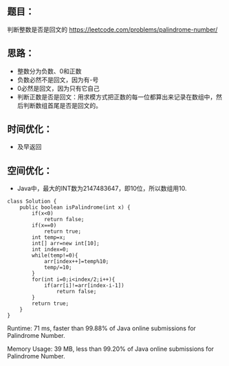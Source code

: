 ## 题目：
判断整数是否是回文的
https://leetcode.com/problems/palindrome-number/
## 思路：
- 整数分为负数、0和正数
- 负数必然不是回文，因为有-号
- 0必然是回文，因为只有它自己
- 判断正数是否是回文：用求模方式把正数的每一位都算出来记录在数组中，然后判断数组首尾是否是回文的。

## 时间优化：
- 及早返回
## 空间优化：
- Java中，最大的INT数为2147483647，即10位，所以数组用10.

```
class Solution {
    public boolean isPalindrome(int x) {
        if(x<0)
            return false;
        if(x==0)
            return true;
        int temp=x;
        int[] arr=new int[10];
        int index=0;
        while(temp!=0){
            arr[index++]=temp%10;
            temp/=10;
        }
        for(int i=0;i<index/2;i++){
            if(arr[i]!=arr[index-i-1])
                return false;
        }
        return true;
    }
}

```

Runtime: 71 ms, faster than 99.88% of Java online submissions for Palindrome Number.

Memory Usage: 39 MB, less than 99.20% of Java online submissions for Palindrome Number.
